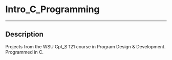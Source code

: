# Intro_C_Programming

***

## Description
Projects from the WSU Cpt_S 121 course in Program Design &amp; Development. Programmed in C.
